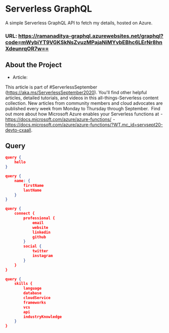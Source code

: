 # Serverless GraphQL

A simple Serverless GraphQL API to fetch my details, hosted on Azure.

### URL: https://ramanaditya-graphql.azurewebsites.net/graphql?code=mWybiYT9VGKSkNsZvuzMPajaNiMYvbEBhc6LErNr8hnXdeunrqOR7w==


## About the Project
- Article: 

This article is part of #ServerlessSeptember (https://aka.ms/ServerlessSeptember2020). You'll find other helpful articles, detailed tutorials, and videos in this all-things-Serverless content collection. New articles from community members and cloud advocates are published every week from Monday to Thursday through September. 
Find out more about how Microsoft Azure enables your Serverless functions at
 - https://docs.microsoft.com/azure/azure-functions/
 - https://docs.microsoft.com/azure/azure-functions/?WT.mc_id=servsept20-devto-cxaall.


## Query
```json
query {
    hello
}

query {
    name: {
        firstName
        lastName
    }
}

query {
    connect {
        professional {
            email
            website
            linkedin
            github
        }
        social {
            twitter
            instagram
        }
    }
}

query {
    skills {
        language
        database
        cloudService
        frameworks
        vcs
        api
        industryKnowledge
    }
}

```